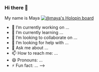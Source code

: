### Hi there 👋
My name is Maya
[![@maya's Holopin board](https://holopin.io/api/user/board?user=maya)](https://holopin.io/@maya)


- 🔭 I’m currently working on ...
- 🌱 I’m currently learning ...
- 👯 I’m looking to collaborate on ...
- 🤔 I’m looking for help with ...
- 💬 Ask me about ...
- 📫 How to reach me: ...
- 😄 Pronouns: ...
- ⚡ Fun fact: ...
-->

